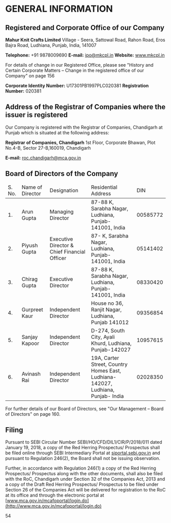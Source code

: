 # GENERAL INFORMATION

## Registered and Corporate Office of our Company

**Mahur Knit Crafts Limited**
Village - Seera, Sattowal Road, Rahon Road,
Eros Bajra Road, Ludhiana, Punjab, India, 141007

**Telephone:** +91 9878009690
**E-mail:** ipo@mkcpl.in
**Website:** www.mkcpl.in

For details of change in our Registered Office, please see "History and Certain Corporate Matters – Change in the registered office of our Company" on page 156

**Corporate Identity Number:** U17301PB1997PLC020381
**Registration Number:** 020381

## Address of the Registrar of Companies where the issuer is registered

Our Company is registered with the Registrar of Companies, Chandigarh at Punjab which is situated at the following address:

**Registrar of Companies, Chandigarh**
1st Floor, Corporate Bhawan, Plot No.4-B,
Sector 27-B,160019, Chandigarh

**E-mail:** roc.chandigarh@mca.gov.in

## Board of Directors of the Company

<table><thead><tr><td>S. No.</td><td>Name of Director</td><td>Designation</td><td>Residential Address</td><td>DIN</td></tr></thead><tbody><tr><td>1.</td><td>Arun Gupta</td><td>Managing Director</td><td>87-88 K, Sarabha Nagar, Ludhiana, Punjab-141001, India</td><td>00585772</td></tr><tr><td>2.</td><td>Piyush Gupta</td><td>Executive Director & Chief Financial Officer</td><td>87- K, Sarabha Nagar, Ludhiana, Punjab-141001, India</td><td>05141402</td></tr><tr><td>3.</td><td>Chirag Gupta</td><td>Executive Director</td><td>87-88 K, Sarabha Nagar, Ludhiana, Punjab-141001, India</td><td>08330420</td></tr><tr><td>4.</td><td>Gurpreet Kaur</td><td>Independent Director</td><td>House no 36, Ranjit Nagar, Ludhiana, Punjab 141012</td><td>09356854</td></tr><tr><td>5.</td><td>Sanjay Kapoor</td><td>Independent Director</td><td>D-274, South City, Ayali Khurd, Ludhiana, Punjab-142027</td><td>10957615</td></tr><tr><td>6.</td><td>Avinash Rai</td><td>Independent Director</td><td>19A, Carter Street, Country Homes East, Ludhiana-142027, Ludhiana, Punjab- India</td><td>02028350</td></tr></tbody></table>

For further details of our Board of Directors, see "Our Management – Board of Directors" on page 160.

## Filing

Pursuant to SEBI Circular Number SEBI/HO/CFD/DIL1/CIR/P/2018/011 dated January 19, 2018, a copy of the Red Herring Prospectus/ Prospectus shall be filed online through SEBI Intermediary Portal at [siportal.sebi.gov.in](http://siportal.sebi.gov.in) and pursuant to Regulation 246(2), the Board shall not be issuing observation.

Further, in accordance with Regulation 246(1) a copy of the Red Herring Prospectus/ Prospectus along with the other documents, shall also be filed with the RoC, Chandigarh under Section 32 of the Companies Act, 2013 and a copy of the Draft Red Herring Prospectus/ Prospectus to be filed under Section 26 of the Companies Act will be delivered for registration to the RoC at its office and through the electronic portal at [www.mca.gov.in/mcafoportal/login.do](http://www.mca.gov.in/mcafoportal/login.do)

54